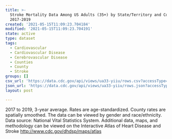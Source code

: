 ```yaml
---
title: >-
  Stroke Mortality Data Among US Adults (35+) by State/Territory and County –
  2017-2019
created: '2021-05-15T11:09:23.704184'
modified: '2021-05-15T11:09:23.704191'
state: active
type: dataset
tags:
  - Cardiovascular
  - Cardiovascular Disease
  - Cerebrovascular Disease
  - Counties
  - County
  - Stroke
groups: []
csv_url: 'https://data.cdc.gov/api/views/ua33-yiiu/rows.csv?accessType=DOWNLOAD'
json_url: 'https://data.cdc.gov/api/views/ua33-yiiu/rows.json?accessType=DOWNLOAD'
layout: post

---
```

2017 to 2019, 3-year average. Rates are age-standardized. County rates are spatially smoothed. The data can be viewed by gender and race/ethnicity. Data source: National Vital Statistics System. Additional data, maps, and methodology can be viewed on the Interactive Atlas of Heart Disease and Stroke http://www.cdc.gov/dhdsp/maps/atlas
